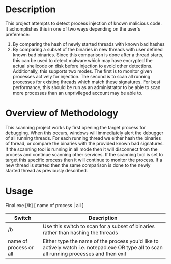 # Description
This project attempts to detect process injection of known malicious code. It achomplishes this in one of two ways depending on the user's preference:
1. By comparing the hash of newly started threads with known bad hashes
2. By comparing a subset of the binaries in new threads with user defined known bad binaries.
Since this comparison is done after a thread starts, this can be used to detect malware which may have encrypted the actual shellcode on disk before injection to avoid other detections.
Additionally, this supports two modes. The first is to monitor given processes actively for injection. The second is to scan all running processes for existing threads which match these signatures. For best performance, this should be run as an administrator to be able to scan more processes than an unprivileged account may be able to.

# Overview of Methodology
This scanning project works by first opening the target process for debugging. When this occurs, windows will immediately alert the debugger of all running threads. For each running thread we either hash the binaries of thread, or compare the binaries with the provided known bad signatures. If the scanning tool is running in all mode then it will disconnect from the process and continue scanning other services. If the scanning tool is set to target this specific process then it will continue to monitor the process. If a new thread is started then the same comparison is done to the newly started thread as previously described.

# Usage
Final.exe [/b] [ name of process | all ]

|Switch|Description|
|---|---|
|/b|Use this switch to scan for a subset of binaries rather than hashing the threads|
| name of process or all|Either type the name of the process you'd like to actively watch i.e. notepad.exe OR type all to scan all running processes and then exit|